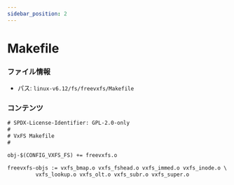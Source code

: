 ```yaml
---
sidebar_position: 2
---
```

# Makefile

### ファイル情報

- パス: `linux-v6.12/fs/freevxfs/Makefile`

### コンテンツ

```txt
# SPDX-License-Identifier: GPL-2.0-only
#
# VxFS Makefile
#

obj-$(CONFIG_VXFS_FS) += freevxfs.o

freevxfs-objs := vxfs_bmap.o vxfs_fshead.o vxfs_immed.o vxfs_inode.o \
		 vxfs_lookup.o vxfs_olt.o vxfs_subr.o vxfs_super.o

```
